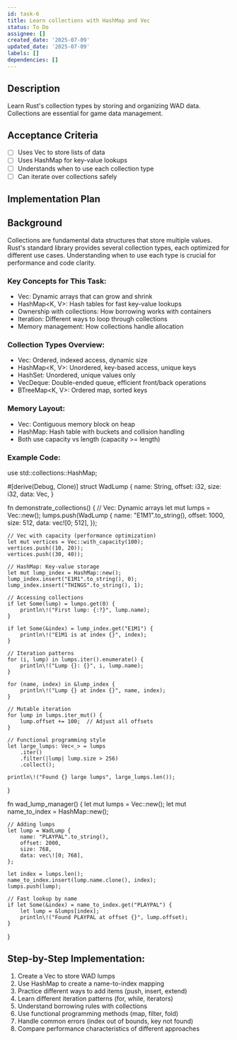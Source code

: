 ```yaml
---
id: task-6
title: Learn collections with HashMap and Vec
status: To Do
assignee: []
created_date: '2025-07-09'
updated_date: '2025-07-09'
labels: []
dependencies: []
---
```


## Description

Learn Rust's collection types by storing and organizing WAD data. Collections are essential for game data management.

## Acceptance Criteria

- [ ] Uses Vec<T> to store lists of data
- [ ] Uses HashMap<K V> for key-value lookups
- [ ] Understands when to use each collection type
- [ ] Can iterate over collections safely

## Implementation Plan

## Background

Collections are fundamental data structures that store multiple values. Rust's standard library provides several collection types, each optimized for different use cases. Understanding when to use each type is crucial for performance and code clarity.

### Key Concepts for This Task:
- Vec<T>: Dynamic arrays that can grow and shrink
- HashMap<K, V>: Hash tables for fast key-value lookups
- Ownership with collections: How borrowing works with containers
- Iteration: Different ways to loop through collections
- Memory management: How collections handle allocation

### Collection Types Overview:
- Vec<T>: Ordered, indexed access, dynamic size
- HashMap<K, V>: Unordered, key-based access, unique keys
- HashSet<T>: Unordered, unique values only
- VecDeque<T>: Double-ended queue, efficient front/back operations
- BTreeMap<K, V>: Ordered map, sorted keys

### Memory Layout:
- Vec: Contiguous memory block on heap
- HashMap: Hash table with buckets and collision handling
- Both use capacity vs length (capacity >= length)

### Example Code:
use std::collections::HashMap;

#[derive(Debug, Clone)]
struct WadLump {
    name: String,
    offset: i32,
    size: i32,
    data: Vec<u8>,
}

fn demonstrate_collections() {
    // Vec: Dynamic arrays
    let mut lumps = Vec::new();
    lumps.push(WadLump {
        name: "E1M1".to_string(),
        offset: 1000,
        size: 512,
        data: vec\![0; 512],
    });
    
    // Vec with capacity (performance optimization)
    let mut vertices = Vec::with_capacity(100);
    vertices.push((10, 20));
    vertices.push((30, 40));
    
    // HashMap: Key-value storage
    let mut lump_index = HashMap::new();
    lump_index.insert("E1M1".to_string(), 0);
    lump_index.insert("THINGS".to_string(), 1);
    
    // Accessing collections
    if let Some(lump) = lumps.get(0) {
        println\!("First lump: {:?}", lump.name);
    }
    
    if let Some(&index) = lump_index.get("E1M1") {
        println\!("E1M1 is at index {}", index);
    }
    
    // Iteration patterns
    for (i, lump) in lumps.iter().enumerate() {
        println\!("Lump {}: {}", i, lump.name);
    }
    
    for (name, index) in &lump_index {
        println\!("Lump {} at index {}", name, index);
    }
    
    // Mutable iteration
    for lump in lumps.iter_mut() {
        lump.offset += 100;  // Adjust all offsets
    }
    
    // Functional programming style
    let large_lumps: Vec<_> = lumps
        .iter()
        .filter(|lump| lump.size > 256)
        .collect();
    
    println\!("Found {} large lumps", large_lumps.len());
}

fn wad_lump_manager() {
    let mut lumps = Vec::new();
    let mut name_to_index = HashMap::new();
    
    // Adding lumps
    let lump = WadLump {
        name: "PLAYPAL".to_string(),
        offset: 2000,
        size: 768,
        data: vec\![0; 768],
    };
    
    let index = lumps.len();
    name_to_index.insert(lump.name.clone(), index);
    lumps.push(lump);
    
    // Fast lookup by name
    if let Some(&index) = name_to_index.get("PLAYPAL") {
        let lump = &lumps[index];
        println\!("Found PLAYPAL at offset {}", lump.offset);
    }
}

## Step-by-Step Implementation:

1. Create a Vec to store WAD lumps
2. Use HashMap to create a name-to-index mapping
3. Practice different ways to add items (push, insert, extend)
4. Learn different iteration patterns (for, while, iterators)
5. Understand borrowing rules with collections
6. Use functional programming methods (map, filter, fold)
7. Handle common errors (index out of bounds, key not found)
8. Compare performance characteristics of different approaches
